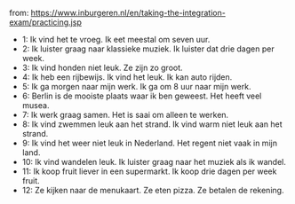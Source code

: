 from: https://www.inburgeren.nl/en/taking-the-integration-exam/practicing.jsp

- 1: Ik vind het te vroeg. Ik eet meestal om seven uur.
- 2: Ik luister graag naar klassieke muziek. Ik luister dat drie dagen per week.
- 3: Ik vind honden niet leuk. Ze zijn zo groot.
- 4: Ik heb een rijbewijs. Ik vind het leuk. Ik kan auto rijden.
- 5: Ik ga morgen naar mijn werk. Ik ga om 8 uur naar mijn werk.
- 6: Berlin is de mooiste plaats waar ik ben geweest. Het heeft veel musea.
- 7: Ik werk graag samen. Het is saai om alleen te werken.
- 8: Ik vind zwemmen leuk aan het strand. Ik vind warm niet leuk aan het strand.
- 9: Ik vind het weer niet leuk in Nederland. Het regent niet vaak in mijn land.
- 10: Ik vind wandelen leuk. Ik luister graag naar het muziek als ik wandel.
- 11: Ik koop fruit liever in een supermarkt. Ik koop drie dagen per week fruit.
- 12: Ze kijken naar de menukaart. Ze eten pizza. Ze betalen de rekening.
